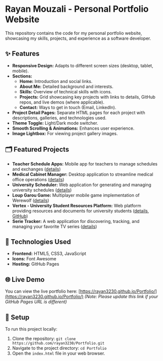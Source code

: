 # Rayan Mouzali - Personal Portfolio Website

This repository contains the code for my personal portfolio website, showcasing my skills, projects, and experience as a software developer.

## ✨ Features

*   **Responsive Design:** Adapts to different screen sizes (desktop, tablet, mobile).
*   **Sections:**
    *   **Home:** Introduction and social links.
    *   **About Me:** Detailed background and interests.
    *   **Skills:** Overview of technical skills with icons.
    *   **Projects:** Grid showcasing key projects with links to details, GitHub repos, and live demos (where applicable).
    *   **Contact:** Ways to get in touch (Email, LinkedIn).
*   **Project Detail Pages:** Separate HTML pages for each project with descriptions, galleries, and technologies used.
*   **Theme Toggle:** Light/Dark mode switcher.
*   **Smooth Scrolling & Animations:** Enhances user experience.
*   **Image Lightbox:** For viewing project gallery images.

## 🗂️ Featured Projects

- **Teacher Schedule Apps:** Mobile app for teachers to manage schedules and exchanges ([details](htmls/project1.html))
- **Medical Cabinet Manager:** Desktop application to streamline medical office operations ([details](htmls/project2.html))
- **University Scheduler:** Web application for generating and managing university schedules ([details](htmls/project3.html))
- **Loup Garou Game:** Multiplayer mobile game implementation of Werewolf ([details](htmls/project4.html))
- **Vertex - University Student Resources Platform:** Web platform providing resources and documents for university students ([details](htmls/project5.html), [GitHub](https://github.com/wassimmho/Vertex.git))
- **Serie Tracker:** A web application for discovering, tracking, and managing your favorite TV series ([details](htmls/project6.html))

## 🚀 Technologies Used

*   **Frontend:** HTML5, CSS3, JavaScript
*   **Icons:** Font Awesome
*   **Hosting:** GitHub Pages

## 🌐 Live Demo

You can view the live portfolio here: [https://rayan3230.github.io/Portfolio/](https://rayan3230.github.io/Portfolio/) 
*(Note: Please update this link if your GitHub Pages URL is different)*

## 🔧 Setup

To run this project locally:

1.  Clone the repository: `git clone https://github.com/rayan3230/Portfolio.git`
2.  Navigate to the project directory: `cd Portfolio`
3.  Open the `index.html` file in your web browser.